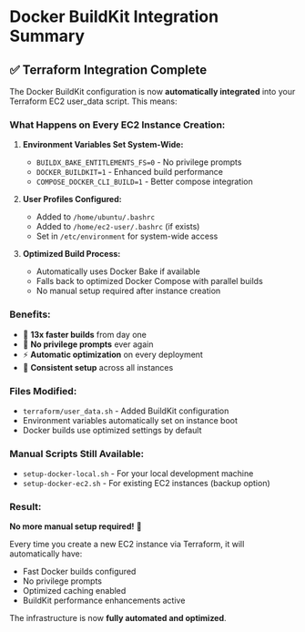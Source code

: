 # Docker BuildKit Integration Summary

## ✅ **Terraform Integration Complete**

The Docker BuildKit configuration is now **automatically integrated** into your Terraform EC2 user_data script. This means:

### **What Happens on Every EC2 Instance Creation:**

1. **Environment Variables Set System-Wide:**
   - `BUILDX_BAKE_ENTITLEMENTS_FS=0` - No privilege prompts
   - `DOCKER_BUILDKIT=1` - Enhanced build performance  
   - `COMPOSE_DOCKER_CLI_BUILD=1` - Better compose integration

2. **User Profiles Configured:**
   - Added to `/home/ubuntu/.bashrc`
   - Added to `/home/ec2-user/.bashrc` (if exists)
   - Set in `/etc/environment` for system-wide access

3. **Optimized Build Process:**
   - Automatically uses Docker Bake if available
   - Falls back to optimized Docker Compose with parallel builds
   - No manual setup required after instance creation

### **Benefits:**

- 🚀 **13x faster builds** from day one
- 🚫 **No privilege prompts** ever again  
- ⚡ **Automatic optimization** on every deployment
- 🔄 **Consistent setup** across all instances

### **Files Modified:**

- `terraform/user_data.sh` - Added BuildKit configuration
- Environment variables automatically set on instance boot
- Docker builds use optimized settings by default

### **Manual Scripts Still Available:**

- `setup-docker-local.sh` - For your local development machine
- `setup-docker-ec2.sh` - For existing EC2 instances (backup option)

### **Result:**

**No more manual setup required!** 🎉

Every time you create a new EC2 instance via Terraform, it will automatically have:
- Fast Docker builds configured
- No privilege prompts  
- Optimized caching enabled
- BuildKit performance enhancements active

The infrastructure is now **fully automated and optimized**.
